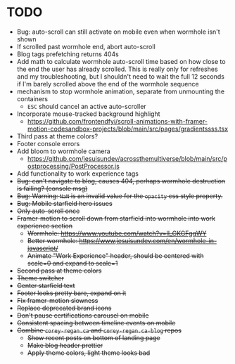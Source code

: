 # TODO
- Bug: auto-scroll can still activate on mobile even when wormhole isn't shown
- If scrolled past wormhole end, abort auto-scroll
- Blog tags prefetching returns 404s
- Add math to calculate wormhole auto-scroll time based on how close to the end the user has already scrolled. This is really only for refreshes and my troubleshooting, but I shouldn't need to wait the full 12 seconds if I'm barely scrolled above the end of the wormhole sequence
- mechanism to stop wormhole animation, separate from unmounting the containers
  - `ESC` should cancel an active auto-scroller
- Incorporate mouse-tracked background highlight
  - https://github.com/frontendfyi/scroll-animations-with-framer-motion-codesandbox-projects/blob/main/src/pages/gradientssss.tsx
- Third pass at theme colors?
- Footer console errors
- Add bloom to wormhole camera
  - https://github.com/jesuisundev/acrossthemultiverse/blob/main/src/postprocessing/PostProcessor.js
- Add functionality to work experience tags
- ~~Bug: can't navigate to blog, causes 404, perhaps wormhole destruction is failing? (console msg)~~
- ~~Bug: Warning: `NaN` is an invalid value for the `opacity` css style property.~~
- ~~Bug: Mobile starfield hero issues~~
- ~~Only auto-scroll once~~
- ~~Framer-motion to scroll down from starfield into wormhole into work experience section~~
  - ~~Wormhole: https://www.youtube.com/watch?v=Il_GKGFggWY~~
  - ~~Better wormhole: https://www.jesuisundev.com/en/wormhole-in-javascript/~~
  - ~~Animate "Work Experience" header, should be centered with scale=0 and expand to scale=1~~
- ~~Second pass at theme colors~~
- ~~Theme switcher~~
- ~~Center starfield text~~
- ~~Footer looks pretty bare, expand on it~~
- ~~Fix framer-motion slowness~~
- ~~Replace deprecated brand icons~~
- ~~Don't pause certifications carousel on mobile~~
- ~~Consistent spacing between timeline events on mobile~~
- ~~Combine `corey-regan.ca` and `corey-regan.ca-blog` repos~~
  - ~~Show recent posts on bottom of landing page~~
  - ~~Make blog header prettier~~
  - ~~Apply theme colors, light theme looks bad~~
